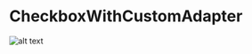 # CheckboxWithCustomAdapter
![alt text](https://www.iconfinder.com/icons/340326/approve_chart_check_checkbox_checklist_checkmark_clipboard_contract_data_document_documents_exam_file_form_invoice_items_letter_list_mark_menu_note_notebook_notepad_ok_order_page_planning_receipt_record_report_schedule_task_tasks_test_text_todo_icon)

